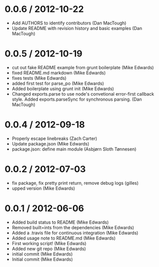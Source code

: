 
0.0.6 / 2012-10-22 
==================

  * Add AUTHORS to identify contributors (Dan MacTough)
  * Update README with revision history and basic examples (Dan MacTough)

0.0.5 / 2012-10-19
==================

  * cut out fake README example from grunt boilerplate (Mike Edwards)
  * fixed README.md markdown (Mike Edwards)
  * fixes tests (Mike Edwards)
  * added first test for parse_po (Mike Edwards)
  * Added boilerplate using grunt init (Mike Edwards)
  * Changed exports.parse to use node's convetional error-first callback style. Added exports.parseSync for synchronous parsing. (Dan MacTough)

0.0.4 / 2012-09-18
==================

  * Properly escape linebreaks (Zach Carter)
  * Update package.json (Mike Edwards)
  * package.json: define main module (Asbjørn Sloth Tønnesen)

0.0.2 / 2012-07-03
==================

  * fix package, fix pretty print return, remove debug logs (gilles)
  * upped version (Mike Edwards)

0.0.1 / 2012-06-06
==================

  * Added build status to README (Mike Edwards)
  * Removed built=ints from the dependencies (Mike Edwards)
  * Added a .travis file for continuous integration (Mike Edwards)
  * Added usage note to README.md (Mike Edwards)
  * First working script! (Mike Edwards)
  * Added new git repo (Mike Edwards)
  * initial commit (Mike Edwards)
  * Initial commit (Mike Edwards)
